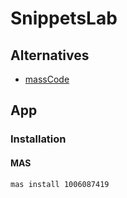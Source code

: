# SnippetsLab

## Alternatives

- [massCode](https://github.com/massCodeIO/massCode)

## App

### Installation

#### MAS

```sh
mas install 1006087419
```
